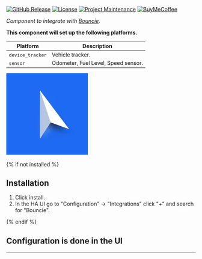 [![GitHub Release][releases-shield]][releases]
[![License][license-shield]][license]
[![Project Maintenance][user_profile-shield]][user_profile]
[![BuyMeCoffee][buymecoffeebadge]][buymecoffee]

_Component to integrate with [Bouncie][bouncie]._

**This component will set up the following platforms.**

Platform | Description
-- | --
`device_tracker` | Vehicle tracker.
`sensor` | Odometer, Fuel Level, Speed sensor.

![bouncie][bouncieimg]

{% if not installed %}
## Installation

1. Click install.
1. In the HA UI go to "Configuration" -> "Integrations" click "+" and search for "Bouncie".

{% endif %}


## Configuration is done in the UI

<!---->

***

[bouncie]: https://github.com/niro1987/ha-bouncie
[bouncieimg]: bouncie.webp
[user_profile]: https://github.com/niro1987
[user_profile-shield]: https://img.shields.io/badge/maintainer-Niels%20Perfors%20%40niro1987-blue.svg?style=for-the-badge
[buymecoffee]: https://www.buymeacoffee.com/niro1987
[buymecoffeebadge]: https://img.shields.io/badge/buy%20me%20a%20coffee-donate-yellow.svg?style=for-the-badge
[license]: https://github.com/niro1987/ha-bouncie/blob/main/LICENSE
[license-shield]: https://img.shields.io/github/license/niro1987/ha-bouncie.svg?style=for-the-badge
[releases]: https://github.com/niro1987/ha-bouncie/releases
[releases-shield]: https://img.shields.io/github/release/niro1987/ha-bouncie.svg?style=for-the-badge
